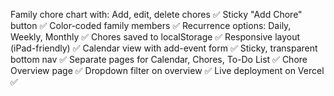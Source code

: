 Family chore chart with:
Add, edit, delete chores ✅
Sticky "Add Chore" button ✅
Color-coded family members ✅
Recurrence options: Daily, Weekly, Monthly ✅
Chores saved to localStorage ✅
Responsive layout (iPad-friendly) ✅
Calendar view with add-event form ✅
Sticky, transparent bottom nav ✅
Separate pages for Calendar, Chores, To-Do List ✅
Chore Overview page ✅
Dropdown filter on overview ✅
Live deployment on Vercel ✅